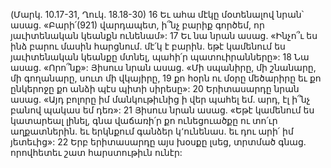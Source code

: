 (Մարկ. 10.17-31, Ղուկ. 18.18-30)
16 Եւ ահա մէկը մօտենալով նրան՝ ասաց. «Բարի՛(921) վարդապետ, ի՞նչ բարիք գործեմ, որ յաւիտենական կեանքն ունենամ»: 17 Եւ նա նրան ասաց. «Ինչո՞ւ ես ինձ բարու մասին հարցնում. մէ՛կ է բարին. եթէ կամենում ես յաւիտենական կեանքը մտնել, պահի՛ր պատուիրանները»: 18 Նա ասաց. «Որո՞նք»: Յիսուս նրան ասաց. «Մի սպանիրը, մի շնանարը, մի գողանարը, սուտ մի վկայիրը, 19 քո հօրն ու մօրը մեծարիրը եւ քո ընկերոջը քո անձի պէս պիտի սիրեսը»: 20 Երիտասարդը նրան ասաց. «Այդ բոլորը իմ մանկութիւնից ի վեր պահել եմ. արդ, էլ ի՞նչ բանով պակաս եմ դեռ»: 21 Յիսուս նրան ասաց. «Եթէ կամենում ես կատարեալ լինել, գնա վաճառի՛ր քո ունեցուածքը ու տո՛ւր աղքատներին. եւ երկնքում գանձեր կ՚ունենաս. եւ դու արի՛ իմ յետեւից»: 22 Երբ երիտասարդը այս խօսքը լսեց, տրտմած գնաց. որովհետեւ շատ հարստութիւն ունէր:
